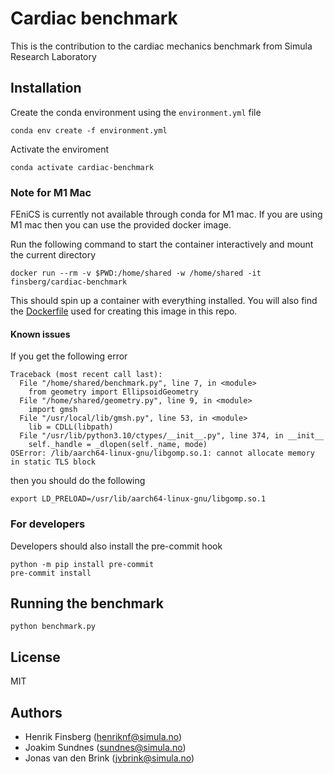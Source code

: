 # Cardiac benchmark

This is the contribution to the cardiac mechanics benchmark from Simula Research Laboratory

## Installation

Create the conda environment using the `environment.yml` file
```
conda env create -f environment.yml
```
Activate the enviroment
```
conda activate cardiac-benchmark
```

### Note for M1 Mac
FEniCS is currently not available through conda for M1 mac. If you are using M1 mac then you can use the provided docker image.

Run the following command to start the container interactively and mount the current directory
```
docker run --rm -v $PWD:/home/shared -w /home/shared -it finsberg/cardiac-benchmark
```
This should spin up a container with everything installed. You will also find the [Dockerfile](Dockerfile) used for creating this image in this repo.

#### Known issues
If you get the following error
```
Traceback (most recent call last):
  File "/home/shared/benchmark.py", line 7, in <module>
    from geometry import EllipsoidGeometry
  File "/home/shared/geometry.py", line 9, in <module>
    import gmsh
  File "/usr/local/lib/gmsh.py", line 53, in <module>
    lib = CDLL(libpath)
  File "/usr/lib/python3.10/ctypes/__init__.py", line 374, in __init__
    self._handle = _dlopen(self._name, mode)
OSError: /lib/aarch64-linux-gnu/libgomp.so.1: cannot allocate memory in static TLS block
```
then you should do the following
```
export LD_PRELOAD=/usr/lib/aarch64-linux-gnu/libgomp.so.1
```


### For developers

Developers should also install the pre-commit hook

```
python -m pip install pre-commit
pre-commit install
```

## Running the benchmark

```
python benchmark.py
```

## License

MIT

## Authors

- Henrik Finsberg (henriknf@simula.no)
- Joakim Sundnes (sundnes@simula.no)
- Jonas van den Brink (jvbrink@simula.no)
